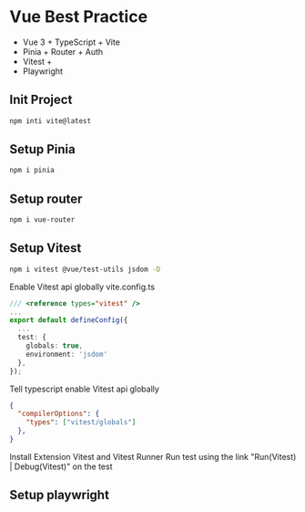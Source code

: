 # Vue Best Practice

- Vue 3 + TypeScript + Vite 
- Pinia + Router + Auth
- Vitest + 
- Playwright

## Init Project
```sh
npm inti vite@latest
```


## Setup Pinia

```sh
npm i pinia 
```

## Setup router
```sh
npm i vue-router
```

## Setup Vitest

```sh
npm i vitest @vue/test-utils jsdom -D
```

Enable Vitest api globally
vite.config.ts
```ts
/// <reference types="vitest" />
...
export default defineConfig({
  ...
  test: {
    globals: true,
    environment: 'jsdom'
  },
});
```
Tell typescript enable Vitest api globally
```json
{
  "compilerOptions": {
    "types": ["vitest/globals"]
  },
}
```

Install Extension Vitest and Vitest Runner
Run test using the link "Run(Vitest) | Debug(Vitest)" on the test

## Setup playwright
```
```

